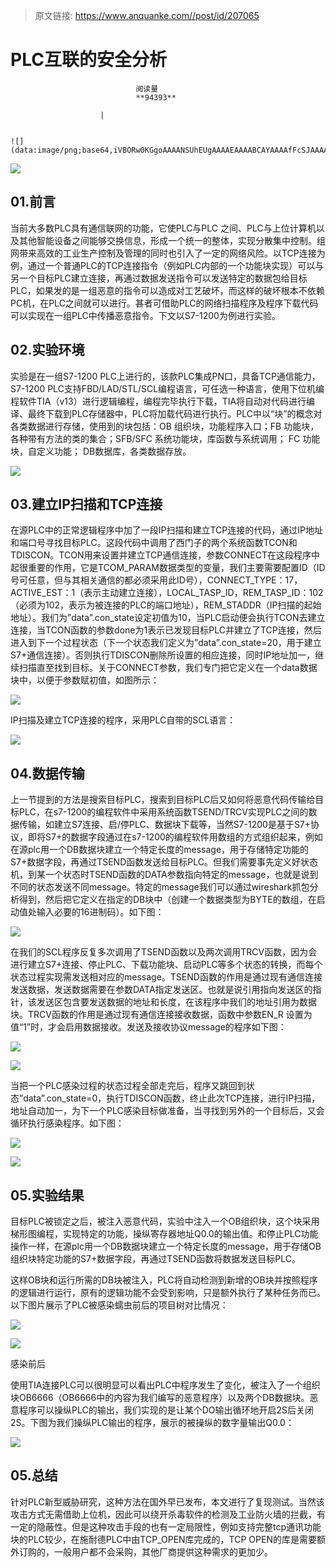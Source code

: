 > 原文链接: https://www.anquanke.com//post/id/207065 


# PLC互联的安全分析


                                阅读量   
                                **94393**
                            
                        |
                        
                                                                                                                                    ![](data:image/png;base64,iVBORw0KGgoAAAANSUhEUgAAAAEAAAABCAYAAAAfFcSJAAAAAXNSR0IArs4c6QAAAARnQU1BAACxjwv8YQUAAAAJcEhZcwAADsQAAA7EAZUrDhsAAAANSURBVBhXYzh8+PB/AAffA0nNPuCLAAAAAElFTkSuQmCC)
                                                                                            



[![](https://p1.ssl.qhimg.com/t017ed1666f9b58028e.png)](https://p1.ssl.qhimg.com/t017ed1666f9b58028e.png)



## 01.前言

当前大多数PLC具有通信联网的功能，它使PLC与PLC 之间、PLC与上位计算机以及其他智能设备之间能够交换信息，形成一个统一的整体，实现分散集中控制。组网带来高效的工业生产控制及管理的同时也引入了一定的网络风险。以TCP连接为例，通过一个普通PLC的TCP连接指令（例如PLC内部的一个功能块实现）可以与另一个目标PLC建立连接，再通过数据发送指令可以发送特定的数据包给目标PLC，如果发的是一组恶意的指令可以造成对工艺破坏，而这样的破坏根本不依赖PC机，在PLC之间就可以进行。甚者可借助PLC的网络扫描程序及程序下载代码可以实现在一组PLC中传播恶意指令。下文以S7-1200为例进行实验。



## 02.实验环境

实验是在一组S7-1200 PLC上进行的，该款PLC集成PN口，具备TCP通信能力，S7-1200 PLC支持FBD/LAD/STL/SCL编程语言，可任选一种语言，使用下位机编程软件TIA（v13）进行逻辑编程，编程完毕执行下载，TIA将自动对代码进行编译、最终下载到PLC存储器中，PLC将加载代码进行执行。PLC中以“块”的概念对各类数据进行存储，使用到的块包括：OB 组织块，功能程序入口；FB 功能块，各种带有方法的类的集合；SFB/SFC 系统功能块，库函数与系统调用； FC 功能块，自定义功能； DB数据库，各类数据存放。

[![](https://p1.ssl.qhimg.com/t01ab3b3ba97474318a.png)](https://p1.ssl.qhimg.com/t01ab3b3ba97474318a.png)



## 03.建立IP扫描和TCP连接

在源PLC中的正常逻辑程序中加了一段IP扫描和建立TCP连接的代码，通过IP地址和端口号寻找目标PLC。这段代码中调用了西门子的两个系统函数TCON和TDISCON。TCON用来设置并建立TCP通信连接，参数CONNECT在这段程序中起很重要的作用，它是TCOM_PARAM数据类型的变量，我们主要需要配置ID（ID号可任意，但与其相关通信的都必须采用此ID号），CONNECT_TYPE：17，ACTIVE_EST：1（表示主动建立连接），LOCAL_TASP_ID，REM_TASP_ID：102（必须为102，表示为被连接的PLC的端口地址），REM_STADDR（IP扫描的起始地址）。我们为”data”.con_state设定初值为10，当PLC启动便会执行TCON去建立连接，当TCON函数的参数done为1表示已发现目标PLC并建立了TCP连接，然后进入到下一个过程状态（下一个状态我们定义为”data”.con_state=20，用于建立S7+通信连接）。否则执行TDISCON删除所设置的相应连接，同时IP地址加一，继续扫描直至找到目标。关于CONNECT参数，我们专门把它定义在一个data数据块中，以便于参数赋初值，如图所示：

[![](https://p0.ssl.qhimg.com/t0197db45c458b1b9ab.png)](https://p0.ssl.qhimg.com/t0197db45c458b1b9ab.png)

IP扫描及建立TCP连接的程序，采用PLC自带的SCL语言：

[![](https://p5.ssl.qhimg.com/t0142360f0acb477041.png)](https://p5.ssl.qhimg.com/t0142360f0acb477041.png)



## 04.数据传输

上一节提到的方法是搜索目标PLC，搜索到目标PLC后又如何将恶意代码传输给目标PLC，在s7-1200的编程软件中采用系统函数TSEND/TRCV实现PLC之间的数据传输，如建立S7连接、启/停PLC、数据块下载等，当然S7-1200是基于S7+协议，即将S7+的数据字段通过在s7-1200的编程软件用数组的方式组织起来，例如在源plc用一个DB数据块建立一个特定长度的message，用于存储特定功能的S7+数据字段，再通过TSEND函数发送给目标PLC。但我们需要事先定义好状态机，到某一个状态时TSEND函数的DATA参数指向特定的message，也就是说到不同的状态发送不同message。特定的message我们可以通过wireshark抓包分析得到，然后把它定义在指定的DB块中（创建一个数据类型为BYTE的数组，在启动值处输入必要的16进制码）。如下图：

[![](https://p4.ssl.qhimg.com/t01aa4267d3b7c77de4.png)](https://p4.ssl.qhimg.com/t01aa4267d3b7c77de4.png)

在我们的SCL程序反复多次调用了TSEND函数以及两次调用TRCV函数，因为会进行建立S7+连接、停止PLC、下载功能块、启动PLC等多个状态的转换，而每个状态过程实现需发送相对应的message。TSEND函数的作用是通过现有通信连接发送数据，发送数据需要在参数DATA指定发送区。也就是说引用指向发送区的指针，该发送区包含要发送数据的地址和长度，在该程序中我们的地址引用为数据块。TRCV函数的作用是通过现有通信连接接收数据，函数中参数EN_R 设置为值“1”时，才会启用数据接收。发送及接收协议message的程序如下图：

[![](https://p1.ssl.qhimg.com/t010e27e7d2175e0939.png)](https://p1.ssl.qhimg.com/t010e27e7d2175e0939.png)

[![](https://p3.ssl.qhimg.com/t01a191834fce3a489f.png)](https://p3.ssl.qhimg.com/t01a191834fce3a489f.png)

当把一个PLC感染过程的状态过程全部走完后，程序又跳回到状态”data”.con_state=0，执行TDISCON函数，终止此次TCP连接，进行IP扫描，地址自动加一，为下一个PLC感染目标做准备，当寻找到另外的一个目标后，又会循环执行感染程序。如下图：

[![](https://p4.ssl.qhimg.com/t01853d2625619412a9.png)](https://p4.ssl.qhimg.com/t01853d2625619412a9.png)

[![](https://p2.ssl.qhimg.com/t01639e50d54a8b4fe1.png)](https://p2.ssl.qhimg.com/t01639e50d54a8b4fe1.png)



## 05.实验结果

目标PLC被锁定之后，被注入恶意代码，实验中注入一个OB组织块，这个块采用梯形图编程，实现特定的功能，操纵寄存器地址Q0.0的输出值。和停止PLC功能操作一样，在源plc用一个DB数据块建立一个特定长度的message，用于存储OB组织块特定功能的S7+数据字段，再通过TSEND函数将数据发送目标PLC。

这样OB块和运行所需的DB块被注入，PLC将自动检测到新增的OB块并按照程序的逻辑进行运行，原有的逻辑功能不会受到影响，只是额外执行了某种任务而已。以下图片展示了PLC被感染蠕虫前后的项目树对比情况：

[![](https://p5.ssl.qhimg.com/t01f63fecd499c2f68a.png)](https://p5.ssl.qhimg.com/t01f63fecd499c2f68a.png)

[![](https://p5.ssl.qhimg.com/t01b47f61a4a73989b7.png)](https://p5.ssl.qhimg.com/t01b47f61a4a73989b7.png)

感染前后

使用TIA连接PLC可以很明显可以看出PLC中程序发生了变化，被注入了一个组织块OB6666（OB6666中的内容为我们编写的恶意程序）以及两个DB数据块。恶意程序可以操纵PLC的输出，我们实现的是让某个DO输出循环地开启2S后关闭2S。下图为我们操纵PLC输出的程序，展示的被操纵的数字量输出Q0.0：

[![](https://p5.ssl.qhimg.com/t012fbf4cea8d8c3ccd.png)](https://p5.ssl.qhimg.com/t012fbf4cea8d8c3ccd.png)



## 05.总结

针对PLC新型威胁研究，这种方法在国外早已发布，本文进行了复现测试。当然该攻击方式无需借助上位机，因此可以绕开杀毒软件的检测及工业防火墙的拦截，有一定的隐蔽性。但是这种攻击手段的也有一定局限性，例如支持完整tcp通讯功能块的PLC较少，在施耐德PLC中由TCP_OPEN库完成的，TCP OPEN的库是需要额外订购的，一般用户都不会采购，其他厂商提供这种需求的更加少。

